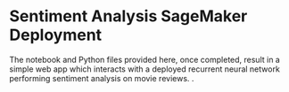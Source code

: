 # Sentiment Analysis SageMaker Deployment

The notebook and Python files provided here, once completed, result in a simple web app which interacts with a deployed recurrent neural network performing sentiment analysis on movie reviews. .
